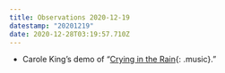 ```yaml
---
title: Observations 2020-12-19
datestamp: "20201219"
date: 2020-12-28T03:19:57.710Z
---
```

- Carole King’s demo of “[Crying in the Rain](https://www.youtube.com/watch?v=hSuV-Znf3u4){: .music}.”